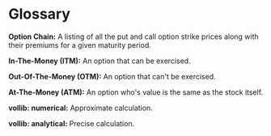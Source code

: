 # Glossary
**Option Chain:**  A listing of all the put and call option strike prices along with their premiums for a given maturity period.

**In-The-Money (ITM):** An option that can be exercised.

**Out-Of-The-Money (OTM):** An option that can't be exercised.

**At-The-Money (ATM):** An option who's value is the same as the stock itself.

**vollib: numerical:** Approximate calculation.

**vollib: analytical:** Precise calculation.
